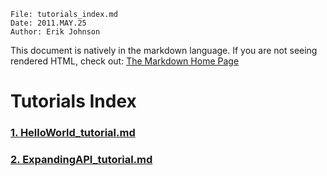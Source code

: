     File: tutorials_index.md
    Date: 2011.MAY.25
    Author: Erik Johnson

This document is natively in the markdown language. If you are not
seeing rendered HTML, check out:
    [The Markdown Home Page](http://daringfireball.net/projects/markdown/)

# Tutorials Index

### [1. HelloWorld_tutorial.md](HelloWorld_tutorial.md)

### [2. ExpandingAPI_tutorial.md](ExpandingAPI_tutorial.md)
